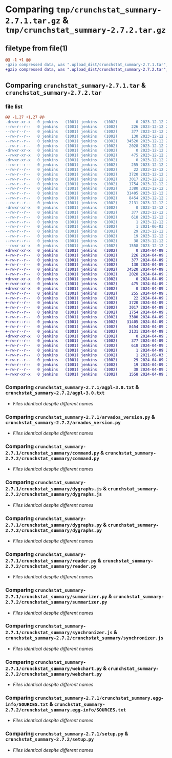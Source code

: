 # Comparing `tmp/crunchstat_summary-2.7.1.tar.gz` & `tmp/crunchstat_summary-2.7.2.tar.gz`

## filetype from file(1)

```diff
@@ -1 +1 @@
-gzip compressed data, was ".upload_dist/crunchstat_summary-2.7.1.tar", last modified: Tue Dec 12 20:52:12 2023, max compression
+gzip compressed data, was ".upload_dist/crunchstat_summary-2.7.2.tar", last modified: Tue Apr  9 20:11:43 2024, max compression
```

## Comparing `crunchstat_summary-2.7.1.tar` & `crunchstat_summary-2.7.2.tar`

### file list

```diff
@@ -1,27 +1,27 @@
-drwxr-xr-x   0 jenkins   (1001) jenkins   (1002)        0 2023-12-12 20:52:12.000000 crunchstat_summary-2.7.1/
--rw-r--r--   0 jenkins   (1001) jenkins   (1002)      226 2023-12-12 20:51:24.000000 crunchstat_summary-2.7.1/MANIFEST.in
--rw-r--r--   0 jenkins   (1001) jenkins   (1002)      377 2023-12-12 20:52:12.000000 crunchstat_summary-2.7.1/PKG-INFO
--rw-r--r--   0 jenkins   (1001) jenkins   (1002)      130 2023-12-12 20:51:24.000000 crunchstat_summary-2.7.1/README.rst
--rw-r--r--   0 jenkins   (1001) jenkins   (1002)    34520 2023-12-12 20:51:24.000000 crunchstat_summary-2.7.1/agpl-3.0.txt
--rw-r--r--   0 jenkins   (1001) jenkins   (1002)     2028 2023-12-12 20:51:24.000000 crunchstat_summary-2.7.1/arvados_version.py
-drwxr-xr-x   0 jenkins   (1001) jenkins   (1002)        0 2023-12-12 20:52:12.000000 crunchstat_summary-2.7.1/bin/
--rwxr-xr-x   0 jenkins   (1001) jenkins   (1002)      475 2023-12-12 20:51:24.000000 crunchstat_summary-2.7.1/bin/crunchstat-summary
-drwxr-xr-x   0 jenkins   (1001) jenkins   (1002)        0 2023-12-12 20:52:12.000000 crunchstat_summary-2.7.1/crunchstat_summary/
--rw-r--r--   0 jenkins   (1001) jenkins   (1002)      255 2023-12-12 20:51:24.000000 crunchstat_summary-2.7.1/crunchstat_summary/__init__.py
--rw-r--r--   0 jenkins   (1001) jenkins   (1002)       22 2023-12-12 20:52:12.000000 crunchstat_summary-2.7.1/crunchstat_summary/_version.py
--rw-r--r--   0 jenkins   (1001) jenkins   (1002)     3720 2023-12-12 20:51:24.000000 crunchstat_summary-2.7.1/crunchstat_summary/command.py
--rw-r--r--   0 jenkins   (1001) jenkins   (1002)     3017 2023-12-12 20:51:24.000000 crunchstat_summary-2.7.1/crunchstat_summary/dygraphs.js
--rw-r--r--   0 jenkins   (1001) jenkins   (1002)     1754 2023-12-12 20:51:24.000000 crunchstat_summary-2.7.1/crunchstat_summary/dygraphs.py
--rw-r--r--   0 jenkins   (1001) jenkins   (1002)     3380 2023-12-12 20:51:24.000000 crunchstat_summary-2.7.1/crunchstat_summary/reader.py
--rw-r--r--   0 jenkins   (1001) jenkins   (1002)    31405 2023-12-12 20:51:24.000000 crunchstat_summary-2.7.1/crunchstat_summary/summarizer.py
--rw-r--r--   0 jenkins   (1001) jenkins   (1002)     8454 2023-12-12 20:51:24.000000 crunchstat_summary-2.7.1/crunchstat_summary/synchronizer.js
--rw-r--r--   0 jenkins   (1001) jenkins   (1002)     2131 2023-12-12 20:51:24.000000 crunchstat_summary-2.7.1/crunchstat_summary/webchart.py
-drwxr-xr-x   0 jenkins   (1001) jenkins   (1002)        0 2023-12-12 20:52:12.000000 crunchstat_summary-2.7.1/crunchstat_summary.egg-info/
--rw-r--r--   0 jenkins   (1001) jenkins   (1002)      377 2023-12-12 20:52:12.000000 crunchstat_summary-2.7.1/crunchstat_summary.egg-info/PKG-INFO
--rw-r--r--   0 jenkins   (1001) jenkins   (1002)      618 2023-12-12 20:52:12.000000 crunchstat_summary-2.7.1/crunchstat_summary.egg-info/SOURCES.txt
--rw-r--r--   0 jenkins   (1001) jenkins   (1002)        1 2023-12-12 20:52:12.000000 crunchstat_summary-2.7.1/crunchstat_summary.egg-info/dependency_links.txt
--rw-r--r--   0 jenkins   (1001) jenkins   (1002)        1 2021-06-03 18:28:10.000000 crunchstat_summary-2.7.1/crunchstat_summary.egg-info/not-zip-safe
--rw-r--r--   0 jenkins   (1001) jenkins   (1002)       29 2023-12-12 20:52:12.000000 crunchstat_summary-2.7.1/crunchstat_summary.egg-info/requires.txt
--rw-r--r--   0 jenkins   (1001) jenkins   (1002)       19 2023-12-12 20:52:12.000000 crunchstat_summary-2.7.1/crunchstat_summary.egg-info/top_level.txt
--rw-r--r--   0 jenkins   (1001) jenkins   (1002)       38 2023-12-12 20:52:12.000000 crunchstat_summary-2.7.1/setup.cfg
--rwxr-xr-x   0 jenkins   (1001) jenkins   (1002)     1558 2023-12-12 20:51:24.000000 crunchstat_summary-2.7.1/setup.py
+drwxr-xr-x   0 jenkins   (1001) jenkins   (1002)        0 2024-04-09 20:11:43.000000 crunchstat_summary-2.7.2/
+-rw-r--r--   0 jenkins   (1001) jenkins   (1002)      226 2024-04-09 20:11:07.000000 crunchstat_summary-2.7.2/MANIFEST.in
+-rw-r--r--   0 jenkins   (1001) jenkins   (1002)      377 2024-04-09 20:11:43.000000 crunchstat_summary-2.7.2/PKG-INFO
+-rw-r--r--   0 jenkins   (1001) jenkins   (1002)      130 2024-04-09 20:11:07.000000 crunchstat_summary-2.7.2/README.rst
+-rw-r--r--   0 jenkins   (1001) jenkins   (1002)    34520 2024-04-09 20:11:07.000000 crunchstat_summary-2.7.2/agpl-3.0.txt
+-rw-r--r--   0 jenkins   (1001) jenkins   (1002)     2028 2024-04-09 20:11:07.000000 crunchstat_summary-2.7.2/arvados_version.py
+drwxr-xr-x   0 jenkins   (1001) jenkins   (1002)        0 2024-04-09 20:11:43.000000 crunchstat_summary-2.7.2/bin/
+-rwxr-xr-x   0 jenkins   (1001) jenkins   (1002)      475 2024-04-09 20:11:07.000000 crunchstat_summary-2.7.2/bin/crunchstat-summary
+drwxr-xr-x   0 jenkins   (1001) jenkins   (1002)        0 2024-04-09 20:11:43.000000 crunchstat_summary-2.7.2/crunchstat_summary/
+-rw-r--r--   0 jenkins   (1001) jenkins   (1002)      255 2024-04-09 20:11:07.000000 crunchstat_summary-2.7.2/crunchstat_summary/__init__.py
+-rw-r--r--   0 jenkins   (1001) jenkins   (1002)       22 2024-04-09 20:11:42.000000 crunchstat_summary-2.7.2/crunchstat_summary/_version.py
+-rw-r--r--   0 jenkins   (1001) jenkins   (1002)     3720 2024-04-09 20:11:07.000000 crunchstat_summary-2.7.2/crunchstat_summary/command.py
+-rw-r--r--   0 jenkins   (1001) jenkins   (1002)     3017 2024-04-09 20:11:07.000000 crunchstat_summary-2.7.2/crunchstat_summary/dygraphs.js
+-rw-r--r--   0 jenkins   (1001) jenkins   (1002)     1754 2024-04-09 20:11:07.000000 crunchstat_summary-2.7.2/crunchstat_summary/dygraphs.py
+-rw-r--r--   0 jenkins   (1001) jenkins   (1002)     3380 2024-04-09 20:11:07.000000 crunchstat_summary-2.7.2/crunchstat_summary/reader.py
+-rw-r--r--   0 jenkins   (1001) jenkins   (1002)    31405 2024-04-09 20:11:07.000000 crunchstat_summary-2.7.2/crunchstat_summary/summarizer.py
+-rw-r--r--   0 jenkins   (1001) jenkins   (1002)     8454 2024-04-09 20:11:07.000000 crunchstat_summary-2.7.2/crunchstat_summary/synchronizer.js
+-rw-r--r--   0 jenkins   (1001) jenkins   (1002)     2131 2024-04-09 20:11:07.000000 crunchstat_summary-2.7.2/crunchstat_summary/webchart.py
+drwxr-xr-x   0 jenkins   (1001) jenkins   (1002)        0 2024-04-09 20:11:43.000000 crunchstat_summary-2.7.2/crunchstat_summary.egg-info/
+-rw-r--r--   0 jenkins   (1001) jenkins   (1002)      377 2024-04-09 20:11:43.000000 crunchstat_summary-2.7.2/crunchstat_summary.egg-info/PKG-INFO
+-rw-r--r--   0 jenkins   (1001) jenkins   (1002)      618 2024-04-09 20:11:43.000000 crunchstat_summary-2.7.2/crunchstat_summary.egg-info/SOURCES.txt
+-rw-r--r--   0 jenkins   (1001) jenkins   (1002)        1 2024-04-09 20:11:43.000000 crunchstat_summary-2.7.2/crunchstat_summary.egg-info/dependency_links.txt
+-rw-r--r--   0 jenkins   (1001) jenkins   (1002)        1 2021-06-03 18:28:10.000000 crunchstat_summary-2.7.2/crunchstat_summary.egg-info/not-zip-safe
+-rw-r--r--   0 jenkins   (1001) jenkins   (1002)       29 2024-04-09 20:11:43.000000 crunchstat_summary-2.7.2/crunchstat_summary.egg-info/requires.txt
+-rw-r--r--   0 jenkins   (1001) jenkins   (1002)       19 2024-04-09 20:11:43.000000 crunchstat_summary-2.7.2/crunchstat_summary.egg-info/top_level.txt
+-rw-r--r--   0 jenkins   (1001) jenkins   (1002)       38 2024-04-09 20:11:43.000000 crunchstat_summary-2.7.2/setup.cfg
+-rwxr-xr-x   0 jenkins   (1001) jenkins   (1002)     1558 2024-04-09 20:11:07.000000 crunchstat_summary-2.7.2/setup.py
```

### Comparing `crunchstat_summary-2.7.1/agpl-3.0.txt` & `crunchstat_summary-2.7.2/agpl-3.0.txt`

 * *Files identical despite different names*

### Comparing `crunchstat_summary-2.7.1/arvados_version.py` & `crunchstat_summary-2.7.2/arvados_version.py`

 * *Files identical despite different names*

### Comparing `crunchstat_summary-2.7.1/crunchstat_summary/command.py` & `crunchstat_summary-2.7.2/crunchstat_summary/command.py`

 * *Files identical despite different names*

### Comparing `crunchstat_summary-2.7.1/crunchstat_summary/dygraphs.js` & `crunchstat_summary-2.7.2/crunchstat_summary/dygraphs.js`

 * *Files identical despite different names*

### Comparing `crunchstat_summary-2.7.1/crunchstat_summary/dygraphs.py` & `crunchstat_summary-2.7.2/crunchstat_summary/dygraphs.py`

 * *Files identical despite different names*

### Comparing `crunchstat_summary-2.7.1/crunchstat_summary/reader.py` & `crunchstat_summary-2.7.2/crunchstat_summary/reader.py`

 * *Files identical despite different names*

### Comparing `crunchstat_summary-2.7.1/crunchstat_summary/summarizer.py` & `crunchstat_summary-2.7.2/crunchstat_summary/summarizer.py`

 * *Files identical despite different names*

### Comparing `crunchstat_summary-2.7.1/crunchstat_summary/synchronizer.js` & `crunchstat_summary-2.7.2/crunchstat_summary/synchronizer.js`

 * *Files identical despite different names*

### Comparing `crunchstat_summary-2.7.1/crunchstat_summary/webchart.py` & `crunchstat_summary-2.7.2/crunchstat_summary/webchart.py`

 * *Files identical despite different names*

### Comparing `crunchstat_summary-2.7.1/crunchstat_summary.egg-info/SOURCES.txt` & `crunchstat_summary-2.7.2/crunchstat_summary.egg-info/SOURCES.txt`

 * *Files identical despite different names*

### Comparing `crunchstat_summary-2.7.1/setup.py` & `crunchstat_summary-2.7.2/setup.py`

 * *Files identical despite different names*

